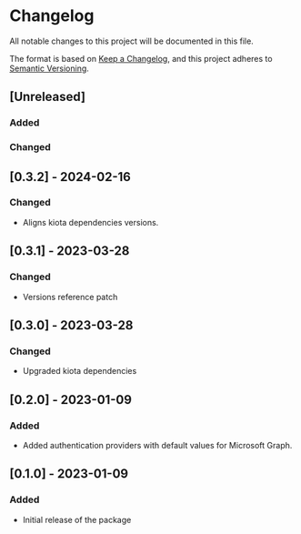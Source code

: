 # Changelog

All notable changes to this project will be documented in this file.

The format is based on [Keep a Changelog](https://keepachangelog.com/en/1.0.0/),
and this project adheres to [Semantic Versioning](https://semver.org/spec/v2.0.0.html).

## [Unreleased]

### Added

### Changed

## [0.3.2] - 2024-02-16

### Changed

- Aligns kiota dependencies versions.

## [0.3.1] - 2023-03-28

### Changed

- Versions reference patch

## [0.3.0] - 2023-03-28

### Changed

- Upgraded kiota dependencies

## [0.2.0] - 2023-01-09

### Added

- Added authentication providers with default values for Microsoft Graph.

## [0.1.0] - 2023-01-09

### Added

- Initial release of the package
